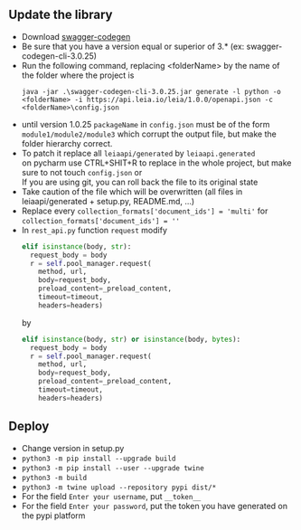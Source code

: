 ## Update the library
- Download [swagger-codegen](https://github.com/swagger-api/swagger-codegen)
- Be sure that you have a version equal or superior of 3.* (ex: swagger-codegen-cli-3.0.25)
- Run the following command, replacing \<folderName\> by the name of the folder where the project is 
    ```shell<<<<
    java -jar .\swagger-codegen-cli-3.0.25.jar generate -l python -o <folderName> -i https://api.leia.io/leia/1.0.0/openapi.json -c <folderName>\config.json
    ```
- until version 1.0.25 `packageName` in `config.json` must be of the form `module1/module2/module3` which corrupt the output file, but make the folder hierarchy correct.
- To patch it replace all `leiaapi/generated` by `leiaapi.generated`  
  on pycharm use CTRL+SHIT+R to replace in the whole project, but make sure to not touch `config.json` or  
  If you are using git, you can roll back the file to its original state
- Take caution of the file which will be overwritten (all files in leiaapi/generated + setup.py, README.md, ...)
- Replace every `collection_formats['document_ids'] = 'multi'` for `collection_formats['document_ids'] = ''`
- In `rest_api.py` function `request` modify
  ```python
  elif isinstance(body, str):
    request_body = body
    r = self.pool_manager.request(
      method, url,
      body=request_body,
      preload_content=_preload_content,
      timeout=timeout,
      headers=headers)
   ```
    by
  ```python
  elif isinstance(body, str) or isinstance(body, bytes):
    request_body = body
    r = self.pool_manager.request(
      method, url,
      body=request_body,
      preload_content=_preload_content,
      timeout=timeout,
      headers=headers)
   ```

## Deploy
- Change version in setup.py
- `python3 -m pip install --upgrade build`
- `python3 -m pip install --user --upgrade twine`
- `python3 -m build`
- `python3 -m twine upload --repository pypi dist/*`
- For the field `Enter your username`, put `__token__`
- For the field `Enter your password`, put the token you have generated on the pypi platform